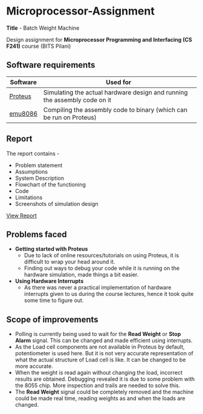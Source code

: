 # Microprocessor-Assignment

**Title** - Batch Weight Machine

Design assignment for **Microprocessor Programming and Interfacing (CS F241)** course (BITS Pilani)

## Software requirements

| Software | Used for |
| --- | --- |
| [Proteus](https://www.labcenter.com/) | Simulating the actual hardware design and running the assembly code on it |
| [emu8086](https://download.cnet.com/Emu8086-Microprocessor-Emulator/3000-2069_4-10392690.html) | Compiling the assembly code to binary (which can be run on Proteus) |

## Report

The report contains -
- Problem statement
- Assumptions
- System Description
- Flowchart of the functioning
- Code
- Limitations
- Screenshots of simulation design

<a href="https://github.com/kunal-mohta/Microprocessor-Assignment/blob/master/report.pdf" target="_blank">View Report</a>

## Problems faced

- **Getting started with Proteus**
  - Due to lack of online resources/tutorials on using Proteus, it is difficult to wrap your head around it.
  - Finding out ways to debug your code while it is running on the hardware simulation, made things a bit easier.
- **Using Hardware Interrupts**
  - As there was never a practical implementation of hardware interrupts given to us during the course lectures, hence it took quite some time to figure out.
  
## Scope of improvements

- Polling is currently being used to wait for the **Read Weight** or **Stop Alarm** signal. This can be changed and made efficient using interrupts.
- As the Load cell components are not available in Proteus by default, potentiometer is used here. But it is not very accurate representation of what the actual structure of Load cell is like. It can be changed to be more accurate.
- When the weight is read again without changing the load, incorrect results are obtained. Debugging revealed it is due to some problem with the 8055 chip. More inspection and trails are needed to solve this.
- The **Read Weight** signal could be completely removed and the machine could be made real time, reading weights as and when the loads are changed.
